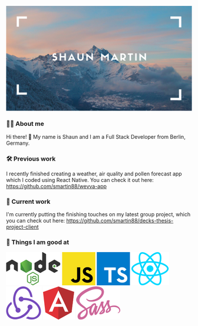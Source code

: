 ![H](./H.png)
###
### 🙋‍♂️ About me

Hi there! 👋 My name is Shaun and I am a Full Stack Developer from Berlin, Germany.
###
### 🛠 Previous work

I recently finished creating a weather, air quality and pollen forecast app which I coded using React Native. You can check it out here: https://github.com/smartin88/wevva-app
###
### 🕺 Current work

I'm currently putting the finishing touches on my latest group project, which you can check out here: https://github.com/smartin88/decks-thesis-project-client 
###
### 💪 Things I am good at

![logos_nodejs](./logos_nodejs.svg)  ![logos_javascript](./logos_javascript.svg)  ![logos_typescript-icon](./logos_typescript-icon.svg)  ![logos_react](./logos_react.svg)  ![logos_redux](./logos_redux.svg)  ![logos_angular-icon](./logos_angular-icon.svg)  ![logos_sass](./logos_sass.svg)
